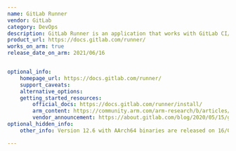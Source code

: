 ```yaml
---
name: GitLab Runner
vendor: GitLab
category: DevOps
description: GitLab Runner is an application that works with GitLab CI/CD to run jobs in a pipeline.
product_url: https://docs.gitlab.com/runner/
works_on_arm: true
release_date_on_arm: 2021/06/16


optional_info:
    homepage_url: https://docs.gitlab.com/runner/
    support_caveats:
    alternative_options:
    getting_started_resources:
        official_docs: https://docs.gitlab.com/runner/install/
        arm_content: https://community.arm.com/arm-research/b/articles/posts/continuous-cross-architecture-integration-with-gitlab
        vendor_announcement: https://about.gitlab.com/blog/2020/05/15/gitlab-arm-aws-graviton2-solution/
optional_hidden_info:
    other_info: Version 12.6 with AArch64 binaries are released on 16/06/2021 [here](https://gitlab-runner-downloads.s3.amazonaws.com/v12.6.0/index.html).

---
```


